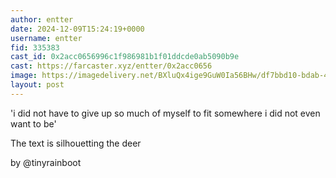 ```yaml
---
author: entter
date: 2024-12-09T15:24:19+0000
username: entter
fid: 335383
cast_id: 0x2acc0656996c1f986981b1f01ddcde0ab5090b9e
cast: https://farcaster.xyz/entter/0x2acc0656
image: https://imagedelivery.net/BXluQx4ige9GuW0Ia56BHw/df7bbd10-bdab-4210-70c9-7cfaea764f00/original
layout: post
---
```


'i did not have to give up so much of myself to fit somewhere i did not even want to be'

The text is silhouetting the deer

by @tinyrainboot

<img src='https://imagedelivery.net/BXluQx4ige9GuW0Ia56BHw/df7bbd10-bdab-4210-70c9-7cfaea764f00/original' alt='' referrerpolicy='no-referrer'/>
